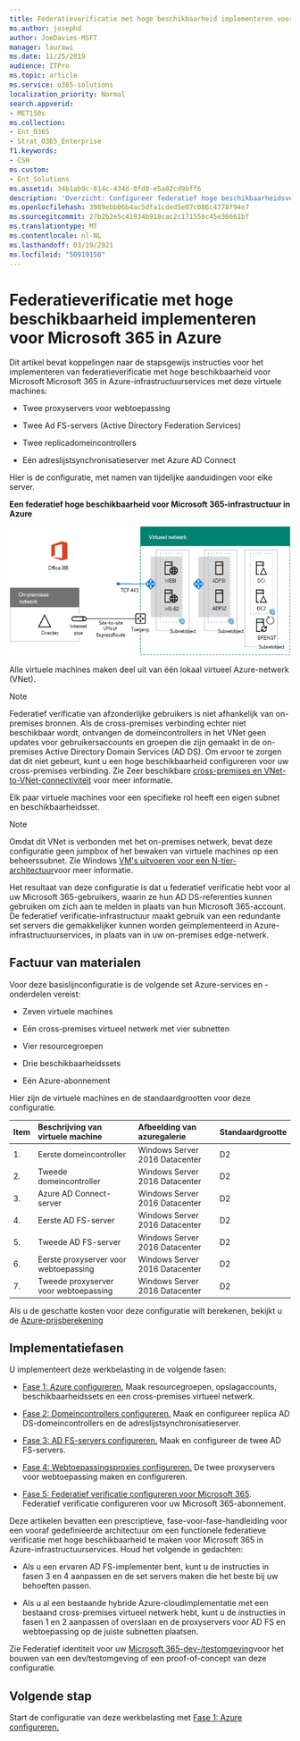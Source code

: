 ```yaml
---
title: Federatieverificatie met hoge beschikbaarheid implementeren voor Microsoft 365 in Azure
ms.author: josephd
author: JoeDavies-MSFT
manager: laurawi
ms.date: 11/25/2019
audience: ITPro
ms.topic: article
ms.service: o365-solutions
localization_priority: Normal
search.appverid:
- MET150s
ms.collection:
- Ent_O365
- Strat_O365_Enterprise
f1.keywords:
- CSH
ms.custom:
- Ent_Solutions
ms.assetid: 34b1ab9c-814c-434d-8fd0-e5a82cd9bff6
description: 'Overzicht: Configureer federatief hoge beschikbaarheidsverificatie voor uw Microsoft 365-abonnement in Microsoft Azure.'
ms.openlocfilehash: 3989ebb06b4ac5dfa1cded5e07c086c4778f94e7
ms.sourcegitcommit: 27b2b2e5c41934b918cac2c171556c45e36661bf
ms.translationtype: MT
ms.contentlocale: nl-NL
ms.lasthandoff: 03/19/2021
ms.locfileid: "50919150"
---
```

# <a name="deploy-high-availability-federated-authentication-for-microsoft-365-in-azure"></a>Federatieverificatie met hoge beschikbaarheid implementeren voor Microsoft 365 in Azure

Dit artikel bevat koppelingen naar de stapsgewijs instructies voor het implementeren van federatieverificatie met hoge beschikbaarheid voor Microsoft Microsoft 365 in Azure-infrastructuurservices met deze virtuele machines:
  
- Twee proxyservers voor webtoepassing
    
- Twee Ad FS-servers (Active Directory Federation Services)
    
- Twee replicadomeincontrollers
    
- Eén adreslijstsynchronisatieserver met Azure AD Connect
    
Hier is de configuratie, met namen van tijdelijke aanduidingen voor elke server.
  
**Een federatief hoge beschikbaarheid voor Microsoft 365-infrastructuur in Azure**

![De uiteindelijke configuratie van de microsoft 365 federatie-infrastructuur voor federatieverificatie met hoge beschikbaarheid in Azure](../media/c5da470a-f2aa-489a-a050-df09b4d641df.png)
  
Alle virtuele machines maken deel uit van één lokaal virtueel Azure-netwerk (VNet). 
  
> [!NOTE]
> Federatief verificatie van afzonderlijke gebruikers is niet afhankelijk van on-premises bronnen. Als de cross-premises verbinding echter niet beschikbaar wordt, ontvangen de domeincontrollers in het VNet geen updates voor gebruikersaccounts en groepen die zijn gemaakt in de on-premises Active Directory Domain Services (AD DS). Om ervoor te zorgen dat dit niet gebeurt, kunt u een hoge beschikbaarheid configureren voor uw cross-premises verbinding. Zie Zeer beschikbare [cross-premises en VNet-to-VNet-connectiviteit](/azure/vpn-gateway/vpn-gateway-highlyavailable) voor meer informatie.
  
Elk paar virtuele machines voor een specifieke rol heeft een eigen subnet en beschikbaarheidsset.
  
> [!NOTE]
> Omdat dit VNet is verbonden met het on-premises netwerk, bevat deze configuratie geen jumpbox of het bewaken van virtuele machines op een beheerssubnet. Zie Windows [VM's uitvoeren voor een N-tier-architectuur](/azure/guidance/guidance-compute-n-tier-vm)voor meer informatie. 
  
Het resultaat van deze configuratie is dat u federatief verificatie hebt voor al uw Microsoft 365-gebruikers, waarin ze hun AD DS-referenties kunnen gebruiken om zich aan te melden in plaats van hun Microsoft 365-account. De federatief verificatie-infrastructuur maakt gebruik van een redundante set servers die gemakkelijker kunnen worden geïmplementeerd in Azure-infrastructuurservices, in plaats van in uw on-premises edge-netwerk.
  
## <a name="bill-of-materials"></a>Factuur van materialen

Voor deze basislijnconfiguratie is de volgende set Azure-services en -onderdelen vereist:
  
- Zeven virtuele machines
    
- Eén cross-premises virtueel netwerk met vier subnetten
    
- Vier resourcegroepen
    
- Drie beschikbaarheidssets
    
- Eén Azure-abonnement
    
Hier zijn de virtuele machines en de standaardgrootten voor deze configuratie.
  
|**Item**|**Beschrijving van virtuele machine**|**Afbeelding van azuregalerie**|**Standaardgrootte**|
|:-----|:-----|:-----|:-----|
|1.  <br/> |Eerste domeincontroller  <br/> |Windows Server 2016 Datacenter  <br/> |D2  <br/> |
|2.  <br/> |Tweede domeincontroller  <br/> |Windows Server 2016 Datacenter  <br/> |D2  <br/> |
|3.  <br/> |Azure AD Connect-server  <br/> |Windows Server 2016 Datacenter  <br/> |D2  <br/> |
|4.  <br/> |Eerste AD FS-server  <br/> |Windows Server 2016 Datacenter  <br/> |D2  <br/> |
|5.  <br/> |Tweede AD FS-server  <br/> |Windows Server 2016 Datacenter  <br/> |D2  <br/> |
|6.  <br/> |Eerste proxyserver voor webtoepassing  <br/> |Windows Server 2016 Datacenter  <br/> |D2  <br/> |
|7.  <br/> |Tweede proxyserver voor webtoepassing  <br/> |Windows Server 2016 Datacenter  <br/> |D2  <br/> |
   
Als u de geschatte kosten voor deze configuratie wilt berekenen, bekijkt u de [Azure-prijsberekening](https://azure.microsoft.com/pricing/calculator/)
  
## <a name="phases-of-deployment"></a>Implementatiefasen

U implementeert deze werkbelasting in de volgende fasen:
  
- [Fase 1: Azure configureren.](high-availability-federated-authentication-phase-1-configure-azure.md) Maak resourcegroepen, opslagaccounts, beschikbaarheidssets en een cross-premises virtueel netwerk.
    
- [Fase 2: Domeincontrollers configureren.](high-availability-federated-authentication-phase-2-configure-domain-controllers.md) Maak en configureer replica AD DS-domeincontrollers en de adreslijstsynchronisatieserver.
    
- [Fase 3: AD FS-servers configureren.](high-availability-federated-authentication-phase-3-configure-ad-fs-servers.md) Maak en configureer de twee AD FS-servers.
    
- [Fase 4: Webtoepassingsproxies configureren.](high-availability-federated-authentication-phase-4-configure-web-application-pro.md) De twee proxyservers voor webtoepassing maken en configureren.
    
- [Fase 5: Federatief verificatie configureren voor Microsoft 365](high-availability-federated-authentication-phase-5-configure-federated-authentic.md). Federatief verificatie configureren voor uw Microsoft 365-abonnement.
    
Deze artikelen bevatten een prescriptieve, fase-voor-fase-handleiding voor een vooraf gedefinieerde architectuur om een functionele federatieve verificatie met hoge beschikbaarheid te maken voor Microsoft 365 in Azure-infrastructuurservices. Houd het volgende in gedachten:
  
- Als u een ervaren AD FS-implementer bent, kunt u de instructies in fasen 3 en 4 aanpassen en de set servers maken die het beste bij uw behoeften passen.
    
- Als u al een bestaande hybride Azure-cloudimplementatie met een bestaand cross-premises virtueel netwerk hebt, kunt u de instructies in fasen 1 en 2 aanpassen of overslaan en de proxyservers voor AD FS en webtoepassing op de juiste subnetten plaatsen.
    
Zie Federatief identiteit voor uw [Microsoft 365-dev-/testomgeving](federated-identity-for-your-microsoft-365-dev-test-environment.md)voor het bouwen van een dev/testomgeving of een proof-of-concept van deze configuratie.
  
## <a name="next-step"></a>Volgende stap

Start de configuratie van deze werkbelasting met [Fase 1: Azure configureren.](high-availability-federated-authentication-phase-1-configure-azure.md) 
